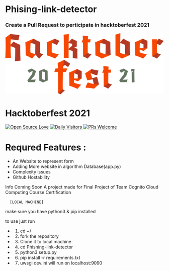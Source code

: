 # Phising-link-detector


### Create a Pull Request to perticipate in hacktoberfest 2021
![Hacktoberfest 2021](./hacktoberfest2021.png)
# Hacktoberfest 2021

[![Open Source Love](https://badges.frapsoft.com/os/v2/open-source.svg?v=103)](https://github.com/ShreyamMaity) [![Daily Visitors](https://visitor-badge.glitch.me/badge?page_id=ShryeyamMaity.Phishing-link-detector) ![PRs Welcome](https://img.shields.io/badge/PRs-welcome-brightgreen.svg?style=flat-square)](http://makeapullrequest.com)

# Requred Features :
- An Website to represent form
- Adding More website in algorithm Database(app.py)
- Complexity issues
- Github Hostability

Info Coming Soon 
A project made for Final Project of Team Cognito Cloud Computing Course Certification 

      [LOCAL MACHINE]
make sure you have python3 & pip installed
 
to use just run
- 1) cd ~/
- 2) fork the repository
- 3) Clone it to local machine
- 4) cd Phishing-link-detector 
- 5) python3 setup.py
- 6) pip install -r requirements.txt 
- 7) uwsgi dev.ini
will run on localhost:9090
